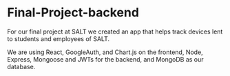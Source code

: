 # Final-Project-backend
For our final project at SALT we created an app that helps track devices lent to students and employees of SALT.

We are using React, GoogleAuth, and Chart.js on the frontend, Node, Express, Mongoose and JWTs for the backend, and MongoDB as our database.
